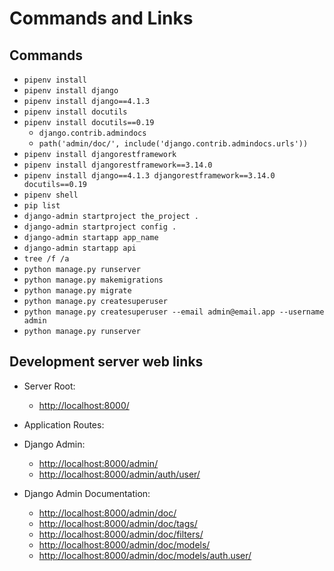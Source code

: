 # Commands and Links

## Commands

* `pipenv install`
* `pipenv install django`
* `pipenv install django==4.1.3`
* `pipenv install docutils`
* `pipenv install docutils==0.19`
  * `django.contrib.admindocs`
  * `path('admin/doc/', include('django.contrib.admindocs.urls'))`
* `pipenv install djangorestframework`
* `pipenv install djangorestframework==3.14.0`
* `pipenv install django==4.1.3 djangorestframework==3.14.0 docutils==0.19`
* `pipenv shell`
* `pip list`
* `django-admin startproject the_project .`
* `django-admin startproject config .`
* `django-admin startapp app_name`
* `django-admin startapp api`
* `tree /f /a`
* `python manage.py runserver`
* `python manage.py makemigrations`
* `python manage.py migrate`
* `python manage.py createsuperuser`
* `python manage.py createsuperuser --email admin@email.app --username admin`
* `python manage.py runserver`

## Development server web links

* Server Root:
  * <http://localhost:8000/>
* Application Routes:

* Django Admin:
  * <http://localhost:8000/admin/>
  * <http://localhost:8000/admin/auth/user/>
* Django Admin Documentation:
  * <http://localhost:8000/admin/doc/>
  * <http://localhost:8000/admin/doc/tags/>
  * <http://localhost:8000/admin/doc/filters/>
  * <http://localhost:8000/admin/doc/models/>
  * <http://localhost:8000/admin/doc/models/auth.user/>
